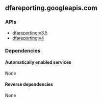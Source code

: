 ## dfareporting.googleapis.com

### APIs

* [ dfareporting:v3.5 ]( https://dfareporting.googleapis.com/$discovery/rest?version=v3.5 )
* [ dfareporting:v4 ]( https://dfareporting.googleapis.com/$discovery/rest?version=v4 )

### Dependencies

#### Automatically enabled services

None

#### Reverse dependencies

None
